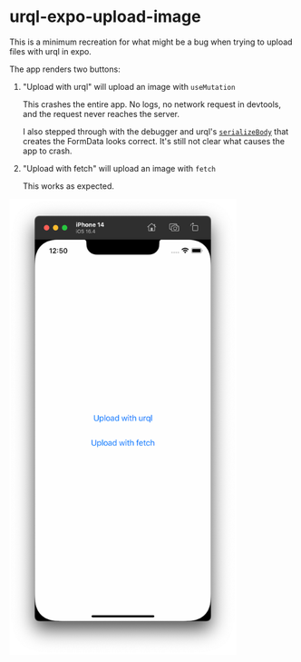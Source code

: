 # urql-expo-upload-image

This is a minimum recreation for what might be a bug when trying to upload files with urql in expo.

The app renders two buttons:

1. "Upload with urql" will upload an image with `useMutation`

   This crashes the entire app. No logs, no network request in devtools, and the request never reaches the server.

   I also stepped through with the debugger and urql's [`serializeBody`](https://github.com/urql-graphql/urql/blob/main/packages/core/src/internal/fetchOptions.ts#L123) that creates the FormData looks correct. It's still not clear what causes the app to crash.

2. "Upload with fetch" will upload an image with `fetch`

   This works as expected.

<img src="screenshot.png" alt="" width="400"/>
